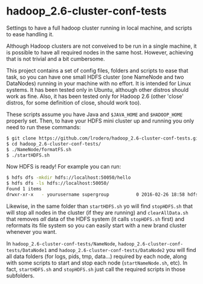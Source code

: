 # hadoop_2.6-cluster-conf-tests
Settings to have a full hadoop cluster running in local machine, and scripts to ease handling it.

Although Hadoop clusters are not conveived to be run in a single machine, it is possible to have all required nodes in the same host. However, achieving that is not trivial and a bit cumbersome.

This project contains a set of config files, folders and scripts to ease that task, so you can have one small HDFS cluster (one NameNode and two DataNodes) running in your machine with no effort. It is intended for Linux systems. It has been tested only in Ubuntu, although other distros should work as fine. Also, it has been tested only for Hadoop 2.6 (other 'close' distros, for some definition of close, should work too).

These scripts assume you have Java and  `$JAVA_HOME` and `$HADOOP_HOME` properly set. Then, to have your HDFS mini cluster up and running you only need to run these commands:
```bash
$ git clone https://github.com/lrodero/hadoop_2.6-cluster-conf-tests.git
$ cd hadoop_2.6-cluster-conf-tests/
$ ./NameNode/formatFS.sh
$ ./startHDFS.sh
```

Now HDFS is ready! For example you can run:
```bash
$ hdfs dfs -mkdir hdfs://localhost:50050/hello
$ hdfs dfs -ls hdfs://localhost:50050/
Found 1 items
drwxr-xr-x   - yourusername supergroup          0 2016-02-26 18:58 hdfs://localhost:50050/hello
```

Likewise, in the same folder than `startHDFS.sh` yo will find `stopHDFS.sh` that will stop all nodes in the cluster (if they are running) and `clearAllData.sh` that removes _all_ data of the HDFS system (it calls `stopHDFS.sh` first) and reformats its file system so you can easily start with a new brand cluster whenever you want.

In `hadoop_2.6-cluster-conf-tests/NameNode`, `hadoop_2.6-cluster-conf-tests/DataNode1` and `hadoop_2.6-cluster-conf-tests/DataNode2` you will find all data folders (for logs, pids, tmp, data...) required by each node, along with some scripts to start and stop each node (`startNameNode.sh`, etc). In fact, `startHDFS.sh` and `stopHDFS.sh` just call the required scripts in those subfolders.
